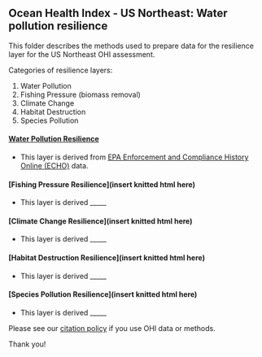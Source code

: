 ## Ocean Health Index - US Northeast: Water pollution resilience

This folder describes the methods used to prepare data for the resilience layer for the US Northeast OHI assessment. 

Categories of resilience layers:
1) Water Pollution
2) Fishing Pressure (biomass removal)
3) Climate Change
4) Habitat Destruction
5) Species Pollution

#### [Water Pollution Resilience](https://ohi-northeast.github.io/ne-prep/prep/resilience/ecological/water_pollution.html)
- This layer is derived from [EPA Enforcement and Compliance History Online (ECHO)](https://echo.epa.gov) data.

#### [Fishing Pressure Resilience](insert knitted html here)
- This layer is derived _____

#### [Climate Change Resilience](insert knitted html here)
- This layer is derived _____

#### [Habitat Destruction Resilience](insert knitted html here)
- This layer is derived _____

#### [Species Pollution Resilience](insert knitted html here)
- This layer is derived _____

Please see our [citation policy](http://ohi-science.org/citation-policy/) if you use OHI data or methods.

Thank you!

